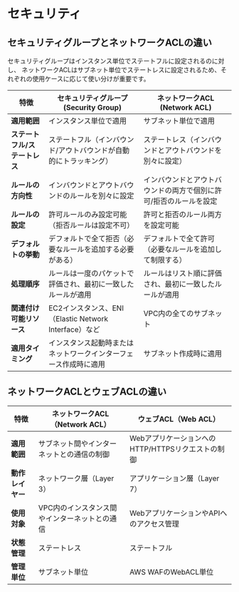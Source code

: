 # セキュリティ

## セキュリティグループとネットワークACLの違い

セキュリティグループはインスタンス単位でステートフルに設定されるのに対し、
ネットワークACLはサブネット単位でステートレスに設定されるため、それぞれの使用ケースに応じて使い分けが重要です。

| 特徴                         | セキュリティグループ (Security Group)                         | ネットワークACL (Network ACL)                                  |
|----------------------------|----------------------------------------------------------|------------------------------------------------------------|
| **適用範囲**                  | インスタンス単位で適用                                        | サブネット単位で適用                                           |
| **ステートフル/ステートレス**   | ステートフル（インバウンド/アウトバウンドが自動的にトラッキング） | ステートレス（インバウンドとアウトバウンドを別々に設定）        |
| **ルールの方向性**             | インバウンドとアウトバウンドのルールを別々に設定                | インバウンドとアウトバウンドの両方で個別に許可/拒否のルールを設定   |
| **ルールの設定**               | 許可ルールのみ設定可能（拒否ルールは設定不可）                   | 許可と拒否のルール両方を設定可能                                 |
| **デフォルトの挙動**           | デフォルトで全て拒否（必要なルールを追加する必要がある）            | デフォルトで全て許可（必要なルールを追加して制限する）             |
| **処理順序**                  | ルールは一度のパケットで評価され、最初に一致したルールが適用         | ルールはリスト順に評価され、最初に一致したルールが適用             |
| **関連付け可能リソース**       | EC2インスタンス、ENI（Elastic Network Interface）など               | VPC内の全てのサブネット                                           |
| **適用タイミング**             | インスタンス起動時またはネットワークインターフェース作成時に適用       | サブネット作成時に適用                                           |


## ネットワークACLとウェブACLの違い

| 特徴              | ネットワークACL（Network ACL）                   | ウェブACL（Web ACL）                           |
| ----------------- | ----------------------------------------------- | --------------------------------------------- |
| **適用範囲**      | サブネット間やインターネットとの通信の制御     | WebアプリケーションへのHTTP/HTTPSリクエストの制御 |
| **動作レイヤー**  | ネットワーク層（Layer 3）                      | アプリケーション層（Layer 7）                |
| **使用対象**      | VPC内のインスタンス間やインターネットとの通信 | WebアプリケーションやAPIへのアクセス管理     |
| **状態管理**      | ステートレス                                    | ステートフル                                 |
| **管理単位**      | サブネット単位                                  | AWS WAFのWebACL単位                          |
